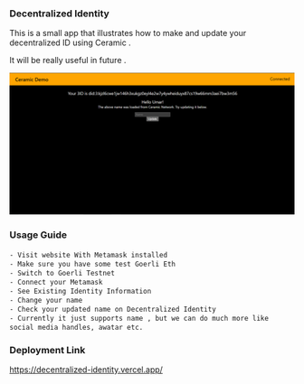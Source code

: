 ### Decentralized Identity

This is a small app that illustrates how to make and update your decentralized ID
using Ceramic .

It will be really useful in future .

!["Project illustration"](./did.PNG "Project illustration")

### Usage Guide

    - Visit website With Metamask installed 
    - Make sure you have some test Goerli Eth 
    - Switch to Goerli Testnet
    - Connect your Metamask
    - See Existing Identity Information
    - Change your name
    - Check your updated name on Decentralized Identity
    - Currently it just supports name , but we can do much more like social media handles, awatar etc.

### Deployment Link
https://decentralized-identity.vercel.app/
